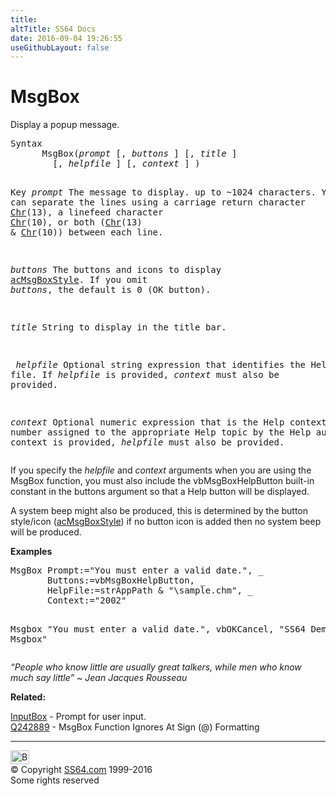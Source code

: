 ```yaml
---
title:
altTitle: SS64 Docs
date: 2016-09-04 19:26:55
useGithubLayout: false
---
```

<!-- #BeginLibraryItem "/Library/head_access.lbi" --><!-- #EndLibraryItem --><h1>MsgBox</h1>
<p>  Display a popup message. </p>
<pre>Syntax
      MsgBox(<i>prompt</i> [, <i>buttons</i> ] [, <i>title</i> ]
        [, <i>helpfile</i> ] [, <i>context</i> ] )

Key
   <i>prompt</i>  The message to display. up to ~1024 characters.
           You can separate the lines using a carriage return character <a href="chr.html">Chr</a>(13),
           a linefeed character <a href="chr.html">Chr</a>(10), or both (<a href="chr.html">Chr</a>(13) &amp; <a href="chr.html">Chr</a>(10)) between each line.

   <i>buttons</i> The buttons and icons to display <a href="acmsgboxstyle.html">acMsgBoxStyle</a>.
           If you omit <i>buttons</i>, the default is 0 (OK button).

   <i>title</i>   String to display in the title bar.

<i>   helpfile</i> Optional string expression that identifies the Help file.
            If <i>helpfile</i> is provided, <i>context</i> must also be provided.

   <i>context</i> Optional numeric expression that is the Help context number
           assigned to the appropriate Help topic by the Help author.
           If context is provided, <i>helpfile</i> must also be provided.</pre>
<p>If you specify the <i>helpfile</i> and <i>context</i> arguments when you are using the MsgBox function, you must also include the vbMsgBoxHelpButton built-in constant in the buttons argument so that a Help button will be displayed. </p>
<p>A system beep might also be produced, this is determined by the button style/icon (<a href="acmsgboxstyle.html">acMsgBoxStyle</a>) if no button icon is added then no system beep will be produced.</p>
<p><b>Examples</b></p>
<pre>MsgBox Prompt:="You must enter a valid date.", _<br>       Buttons:=vbMsgBoxHelpButton, _<br>       HelpFile:=strAppPath &amp; "\sample.chm", _<br>       Context:="2002"

Msgbox "You must enter a valid date.", vbOKCancel, "SS64 Demo Msgbox"</pre>
<p class="quote"><i>“People who know little are usually great talkers, while men who know much say little” ~ Jean Jacques Rousseau</i></p>
<p><b>Related:</b></p>
<p><a href="inputbox.html">InputBox</a> - Prompt for user input.<br>
<a href="http://support.microsoft.com/kb/242889">Q242889</a> - MsgBox Function Ignores At Sign (@) Formatting</p><!-- #BeginLibraryItem "/Library/foot_access.lbi" --><p><script async="" src="//pagead2.googlesyndication.com/pagead/js/adsbygoogle.js"></script>
<!-- access -->

<hr>
<div id="bl" class="footer"><a href="#"><img src="../images/top.png" width="30" height="22" alt="Back to the Top"></a></div>
<div id="br" class="footer, tagline">© Copyright <a href="http://ss64.com/">SS64.com</a> 1999-2016<br>
Some rights reserved</div><!-- #EndLibraryItem -->

